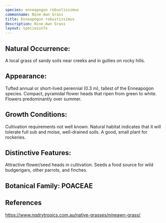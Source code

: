 ```yaml
---
species: enneapogon robustissimus
commonname: Nine-Awn Grass
title: Enneapogon robustissimus
description: Nine-Awn Grass
layout: speciesinfo
---
```


## Natural Occurrence:
A local grass of sandy soils near creeks and in gullies on rocky hills.

## Appearance:
Tufted annual or short-lived perennial (0.3 m), tallest of the Enneapogon species. Compact, pyramidal flower heads that ripen from green to white. Flowers predominantly over summer.

## Growth Conditions:
Cultivation requirements not well known. Natural habitat indicates that it will tolerate full sub and moise, well-drained soils. A good, small plant for rockeries.

## Distinctive Features:
Attractive flower/seed heads in cultivation. Seeds a food source for wild budgerigars, other parrots, and finches.

## Botanical Family: POACEAE

## References
https://www.nqdrytropics.com.au/native-grasses/nineawn-grass/
